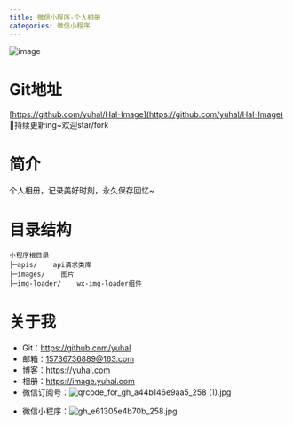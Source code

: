 ```yaml
---
title: 微信小程序-个人相册
categories: 微信小程序
---
```


![image](https://upload-images.jianshu.io/upload_images/15325592-8101e2efc3666a76.jpg?imageMogr2/auto-orient/strip%7CimageView2/2/w/1240)
<!-- more -->

#  Git地址
[https://github.com/yuhal/HaI-Image](https://github.com/yuhal/HaI-Image)
🐰持续更新ing~欢迎star/fork

#  简介
个人相册，记录美好时刻，永久保存回忆~

#  目录结构
```
小程序根目录
├─apis/    api请求类库
├─images/    图片
├─img-loader/    wx-img-loader组件
```

#  关于我
- Git：https://github.com/yuhal
- 邮箱：15736736889@163.com
- 博客：https://yuhal.com
- 相册：https://image.yuhal.com
- 微信订阅号：![qrcode_for_gh_a44b146e9aa5_258 (1).jpg](https://upload-images.jianshu.io/upload_images/15325592-a386599c3e3fe4b8.jpg?imageMogr2/auto-orient/strip%7CimageView2/2/w/1240)
<!-- more -->

- 微信小程序：![gh_e61305e4b70b_258.jpg](https://upload-images.jianshu.io/upload_images/15325592-e3f8e867c427ac54.jpg?imageMogr2/auto-orient/strip%7CimageView2/2/w/1240)
<!-- more -->


